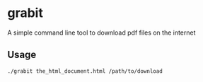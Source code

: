 grabit
======

A simple command line tool to download pdf files on the internet

Usage
-----

    ./grabit the_html_document.html /path/to/download
